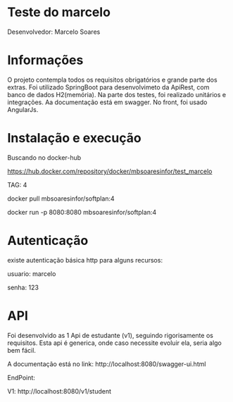 # Teste do marcelo


Desenvolvedor: Marcelo Soares

# Informações
O projeto contempla todos os requisitos obrigatórios e grande parte
dos extras. Foi utilizado SpringBoot para desenvolvimeto da ApiRest, com banco de dados H2(memória).
Na parte dos testes, foi realizado unitários e integrações. Aa documentação está em swagger.
No front, foi usado AngularJs.

# Instalação e execução

Buscando no docker-hub

https://hub.docker.com/repository/docker/mbsoaresinfor/test_marcelo

TAG: 4

docker pull mbsoaresinfor/softplan:4

docker run -p 8080:8080 mbsoaresinfor/softplan:4


# Autenticação
existe autenticação básica http para alguns recursos:

usuario: marcelo
 
senha: 123

# API
Foi desenvolvido as 1 Api de estudante (v1), seguindo rigorisamente os requisitos.
Esta api é generica, onde caso necessite evoluir ela, seria algo bem fácil.

A documentação está no link: http://localhost:8080/swagger-ui.html

EndPoint:

V1: http://localhost:8080/v1/student
